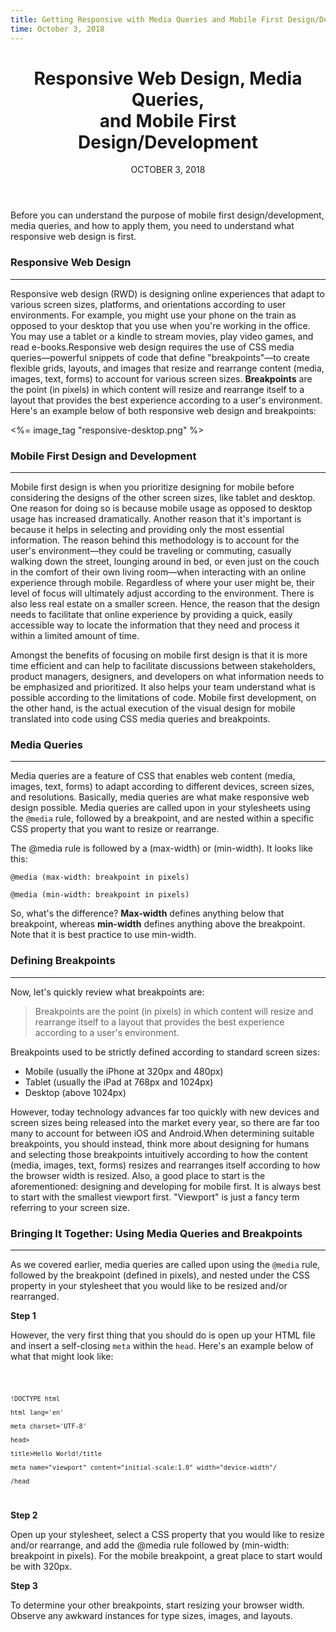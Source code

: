 ```yaml
---
title: Getting Responsive with Media Queries and Mobile First Design/Development
time: October 3, 2018
---
```


<main class='blogposts__container'>
 <header>
      <h1>Responsive Web Design, Media Queries, <br> and Mobile First Design/Development</h1>
      <time datetime="2018-10-3">OCTOBER 3, 2018</time>
</header>
   <p>Before you can understand the purpose of mobile first design/development, media queries, and how to apply them, you need to understand what responsive web design is first.</p>

<h3>Responsive Web Design</h3>
<hr />

<p>Responsive web design (RWD) is designing online experiences that adapt to various screen sizes, platforms, and orientations according to user environments. For example, you might use your phone on the train as opposed to your desktop that you use when you're working in the office. You may use a tablet or a kindle to stream movies, play video games, and read e-books.Responsive web design requires the use of CSS media queries—powerful snippets of code that define "breakpoints"—to create flexible grids, layouts, and images that resize and rearrange content (media, images, text, forms) to account for various screen sizes. <strong>Breakpoints</strong> are the point (in pixels) in which content will resize and rearrange itself to a layout that provides the best experience according to a user's environment. Here's an example below of both responsive web design and breakpoints:</p>

<%= image_tag "responsive-desktop.png" %>


<h3>Mobile First Design and Development</h3>
<hr />

<p>Mobile first design is when you prioritize designing for mobile before considering the designs of the other screen sizes, like tablet and desktop. One reason for doing so is because mobile usage as opposed to desktop usage has increased dramatically. Another reason that it's important is because it helps in selecting and providing only the most essential information. The reason behind this methodology is to account for the user's environment—they could be traveling or commuting, casually walking down the street, lounging around in bed, or even just on the couch in the comfort of their own living room—when interacting with an online experience through mobile. Regardless of where your user might be, their level of focus will ultimately adjust according to the environment. There is also less real estate on a smaller screen. Hence, the reason that the design needs to facilitate that online experience by providing a quick, easily accessible way to locate the information that they need and process it within a limited amount of time. </p>

<p>Amongst the benefits of focusing on mobile first design is that it is more time efficient and can help to facilitate discussions between stakeholders, product managers, designers, and developers on what information needs to be emphasized and prioritized. It also helps your team understand what is possible according to the limitations of code. Mobile first development, on the other hand, is the actual execution of the visual design for mobile translated into code using CSS media queries and breakpoints.</p>



<h3>Media Queries</h3>
<hr />

<p>Media queries are a feature of CSS that enables web content (media, images, text, forms) to adapt according to different devices, screen sizes, and resolutions. Basically, media queries are what make responsive web design possible. Media queries are called upon in your stylesheets using the <code>@media</code> rule, followed by a breakpoint, and are nested within a specific CSS property that you want to resize or rearrange.</p>

<p>The @media rule is followed by a (max-width) or (min-width). It looks like this:</p>

<code>@media (max-width: breakpoint in pixels)</code><br>

<code>@media (min-width: breakpoint in pixels)</code>

<p>So, what's the difference? <strong>Max-width</strong> defines anything below that breakpoint, whereas <strong>min-width</strong> defines anything above the breakpoint. Note that it is best practice to use min-width.</p>



<h3>Defining Breakpoints</h3>
<hr />

<p>Now, let's quickly review what breakpoints are:</p>

<blockquote>Breakpoints are the point (in pixels) in which content will resize and rearrange itself to a layout that provides the best experience according to a user's environment.</blockquote>

<p>Breakpoints used to be strictly defined according to standard screen sizes: </p>
<ul>
    <li>Mobile (usually the iPhone at 320px and 480px)</li>
    <li>Tablet (usually the iPad at 768px and 1024px)</li>
    <li>Desktop (above 1024px)</li>
</ul>

<p>However, today technology advances far too quickly with new devices and screen sizes being released into the market every year, so there are far too many to account for between iOS and Android.When determining suitable breakpoints, you should instead, think more about designing for humans and selecting those breakpoints intuitively according to how the content (media, images, text, forms) resizes and rearranges itself according to how the browser width is resized. Also, a good place to start is the aforementioned: designing and developing for mobile first. It is always best to start with the smallest viewport first. "Viewport" is just a fancy term referring to your screen size. </p>



<h3>Bringing It Together: Using Media Queries and Breakpoints</h3>
<hr />

<p>As we covered earlier, media queries are called upon using the <code>@media</code> rule, followed by the breakpoint (defined in pixels), and nested under the CSS property in your stylesheet that you would like to be resized and/or rearranged.</p>


<p><strong>Step 1</strong></p>

<p>However, the very first thing that you should do is open up your HTML file and insert a self-closing <code>meta</code> within the <code>head</code>. Here's an example below of what that might look like:</p>

<code>

    !DOCTYPE html

    html lang='en'

    meta charset='UTF-8'

    head>

    title>Hello World!/title

    meta name="viewport" content="initial-scale:1.0" width="device-width"/

    /head

</code>

<p><strong>Step 2</strong></p>

<p>Open up your stylesheet, select a CSS property that you would like to resize and/or rearrange, and add the @media rule followed by (min-width: breakpoint in pixels). For the mobile breakpoint, a great place to start would be with 320px.</p>


<p><strong>Step 3</strong></p>
<p>To determine your other breakpoints, start resizing your browser width. Observe any awkward instances for type sizes, images, and layouts.</p>
</main>
